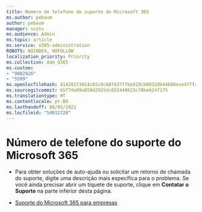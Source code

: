 ```yaml
---
title: Número de telefone do suporte do Microsoft 365
ms.author: pebaum
author: pebaum
manager: scotv
ms.audience: Admin
ms.topic: article
ms.service: o365-administration
ROBOTS: NOINDEX, NOFOLLOW
localization_priority: Priority
ms.collection: Adm_O365
ms.custom:
- "9002926"
- "5599"
ms.openlocfilehash: 414201f3014c85c0c68f437ffbe819cb0032db44b88ece47ffabfcaf65f8d577
ms.sourcegitcommit: b5f7da89a650d2915dc652449623c78be6247175
ms.translationtype: HT
ms.contentlocale: pt-BR
ms.lasthandoff: 08/05/2021
ms.locfileid: "54012728"
---
```

# <a name="microsoft-365-support-phone-number"></a>Número de telefone do suporte do Microsoft 365

- Para obter soluções de auto-ajuda ou solicitar um retorno de chamada do suporte, digite uma descrição mais específica para o problema.  Se você ainda precisar abrir um tíquete de suporte, clique em **Contatar o Suporte** na parte inferior desta página.

- [Suporte do Microsoft 365 para empresas](https://go.microsoft.com/fwlink/p/?linkid=518322)
